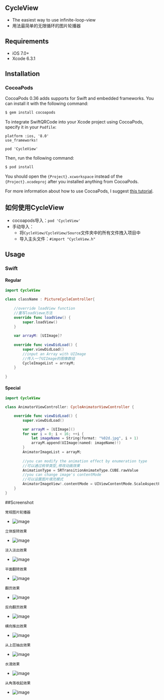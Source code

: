 ## CycleView

* The easiest way to use infinite-loop-view
* 用法最简单的无限循环的图片轮播器

## Requirements

* iOS 7.0+ 
* Xcode 6.3.1

## Installation

### CocoaPods

CocoaPods 0.36 adds supports for Swift and embedded frameworks. You can install it with the following command:

```bash
$ gem install cocoapods
```

To integrate SwiftQRCode into your Xcode project using CocoaPods, specify it in your `Podfile`:

```
platform :ios, '8.0'
use_frameworks!

pod 'CycleView'
```

Then, run the following command:

```bash
$ pod install
```

You should open the `{Project}.xcworkspace` instead of the `{Project}.xcodeproj` after you installed anything from CocoaPods.

For more information about how to use CocoaPods, I suggest [this tutorial](http://www.raywenderlich.com/64546/introduction-to-cocoapods-2).

## 如何使用CycleView
* cocoapods导入：`pod 'CycleView'`
* 手动导入：
    * 将`CycleView/CycleView/Source`文件夹中的所有文件拽入项目中
    * 导入主头文件：`#import "CycleView.h"`

## Usage

### Swift
#### Regular

```swift
import CycleView

class className : PictureCycleController{
    
    //override loadView function
    //重写loadViewe方法
    override func loadView() {
        super.loadView()
    }
    
    var arrayM: [UIImage]?
    
    override func viewDidLoad() {
        super.viewDidLoad()
        //input an Array with UIImage
        //传入一个UIImage的图像数组
        CycleImageList = arrayM;
    }
    
}

```

#### Special
```swift
import CycleView

class AnimatorViewController: CycleAnimatorViewController {

    override func viewDidLoad() {
        super.viewDidLoad()

        var arrayM = [UIImage]()
        for var i = 0; i < 16; ++i {
            let imageName = String(format: "%02d.jpg", i + 1)
            arrayM.append(UIImage(named: imageName)!)
        }
        AnimatorImageList = arrayM;
        
        //you can modify the animation effect by enumeration type
        //可以通过枚举类型,修改动画效果
        AnimationType = SRTransitionAnimateType.CUBE.rawValue
        //you can change image's contentMode
        //可以设置图片填充模式
        AnimatorImageView!.contentMode = UIViewContentMode.ScaleAspectFit
    }
}
```

##Screenshot

```
常规图片轮播器
```
* ![image](https://github.com/SarielTang/CycleView/blob/master/ScreenShot/CycleViewIntroduce1.gif)

```
立体旋转效果
```
* ![image](https://github.com/SarielTang/CycleView/blob/master/ScreenShot/CycleViewIntroduce2.gif)

```
淡入淡出效果
```
* ![image](https://github.com/SarielTang/CycleView/blob/master/ScreenShot/CycleViewIntroduce3.gif)

```
平面翻转效果
```
* ![image](https://github.com/SarielTang/CycleView/blob/master/ScreenShot/CycleViewIntroduce4.gif)

```
翻页效果
```
* ![image](https://github.com/SarielTang/CycleView/blob/master/ScreenShot/CycleViewIntroduce5.gif)

```
反向翻页效果
```
* ![image](https://github.com/SarielTang/CycleView/blob/master/ScreenShot/CycleViewIntroduce6.gif)

```
横向推出效果
```
* ![image](https://github.com/SarielTang/CycleView/blob/master/ScreenShot/CycleViewIntroduce7.gif)

```
从上层抽出效果
```
* ![image](https://github.com/SarielTang/CycleView/blob/master/ScreenShot/CycleViewIntroduce8.gif)

```
水滴效果
```
* ![image](https://github.com/SarielTang/CycleView/blob/master/ScreenShot/CycleViewIntroduce9.gif)

```
从角落收起效果
```
* ![image](https://github.com/SarielTang/CycleView/blob/master/ScreenShot/CycleViewIntroduce10.gif)

